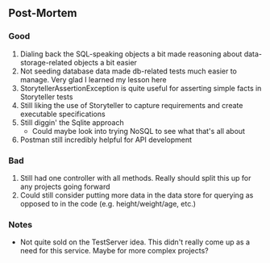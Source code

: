 ## Post-Mortem

### Good
1. Dialing back the SQL-speaking objects a bit made reasoning about data-storage-related objects a bit easier 
2. Not seeding database data made db-related tests much easier to manage. Very glad I learned my lesson here
3. StorytellerAssertionException is quite useful for asserting simple facts in Storyteller tests
4. Still liking the use of Storyteller to capture requirements and create executable specifications
5. Still diggin' the Sqlite approach
    * Could maybe look into trying NoSQL to see what that's all about
6. Postman still incredibly helpful for API development

### Bad
1. Still had one controller with all methods. Really should split this up for any projects going forward
2. Could still consider putting more data in the data store for querying as opposed to in the code (e.g. height/weight/age, etc.)

### Notes
* Not quite sold on the TestServer idea. This didn't really come up as a need for this service. Maybe for more complex projects?